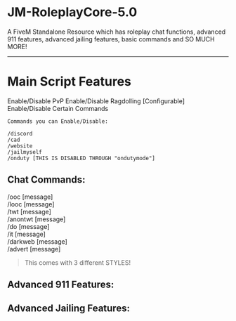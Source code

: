 # JM-RoleplayCore-5.0
A FiveM Standalone Resource which has roleplay chat functions, advanced 911 features, advanced jailing features,  basic commands and SO MUCH MORE!

---

# Main Script Features

Enable/Disable PvP
Enable/Disable Ragdolling [Configurable]
Enable/Disable Certain Commands
```
Commands you can Enable/Disable:

/discord
/cad
/website
/jailmyself
/onduty [THIS IS DISABLED THROUGH "ondutymode"]
```

## Chat Commands:
/ooc [message] <br>
/looc [message] <br>
/twt [message] <br>
/anontwt [message] <br>
/do [message] <br>
/it [message] <br>
/darkweb [message] <br>
/advert [message]
> This comes with 3 different STYLES!

## Advanced 911 Features:

## Advanced Jailing Features:
